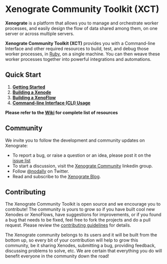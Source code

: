 Xenograte Community Toolkit (XCT)
===

**Xenograte** is a platform that allows you to manage and orchestrate worker processes, and easily design the 
flow of data shared among them, on one server or across multiple servers.

**Xenograte Community Toolkit (XCT)** provides you with a Command-line Interface and other required 
resources to build, test, and debug those worker processes, in [Ruby](http://www.ruby-lang.org/en/), on a 
single machine. You can then weave these worker processes together into powerful integrations and automations.

## Quick Start

1. [**Getting Started**](../../wiki/Getting-started)
2. [**Building a Xenode**](../../wiki/Building-a-Xenode)
3. [**Building a XenoFlow**](../../wiki/Building-a-Xenoflow)
4. [**Command-line Interface (CLI) Usage**](../../wiki/Command-Line-Interface-Usage)

**Please refer to the [Wiki](../../wiki) for complete list of resources**

## Community

We invite you to follow the development and community updates on Xenograte:

- To report a bug, or raise a question or an idea, please post it on the [issue list][20]
- To start a discussion, visit the [Xenograte Community][23] linkedin group.
- Follow [@nodally][21] on Twitter.
- Read and subscribe to the [Xenograte Blog][22].

[20]: https://github.com/Nodally/xenograte-xct/issues
[21]: http://twitter.com/nodally
[22]: http://blog.xenograte.com
[23]: http://www.linkedin.com/groups/Xenograte-Community-5068501

## Contributing

The Xenograte Community Toolkit is open source and we encourage you to contribute! The community is yours 
to grow so if you have built cool new Xenodes or XenoFlows, have suggestions for improvements, or if you 
found a bug that needs to be fixed, feel free to fork the projects and do a pull request. Please review the 
[contributing guidelines](CONTRIBUTING.md) for details.

The Xenograte community belongs to its users and it will be built from the bottom up, so every bit of your 
contribution will help to grow this community, be it sharing Xenodes, submitting a bug, providing feedback, 
discussing problems to solve, etc. We are certain that everything you do will benefit everyone in the 
community down the road!
